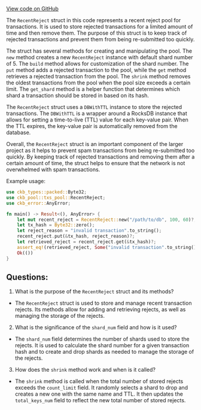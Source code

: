 [View code on GitHub](https://github.com/nervosnetwork/ckb/blob/develop/tx-pool/src/component/recent_reject.rs)

The `RecentReject` struct in this code represents a recent reject pool for transactions. It is used to store rejected transactions for a limited amount of time and then remove them. The purpose of this struct is to keep track of rejected transactions and prevent them from being re-submitted too quickly.

The struct has several methods for creating and manipulating the pool. The `new` method creates a new `RecentReject` instance with default shard number of 5. The `build` method allows for customization of the shard number. The `put` method adds a rejected transaction to the pool, while the `get` method retrieves a rejected transaction from the pool. The `shrink` method removes the oldest transactions from the pool when the pool size exceeds a certain limit. The `get_shard` method is a helper function that determines which shard a transaction should be stored in based on its hash.

The `RecentReject` struct uses a `DBWithTTL` instance to store the rejected transactions. The `DBWithTTL` is a wrapper around a RocksDB instance that allows for setting a time-to-live (TTL) value for each key-value pair. When the TTL expires, the key-value pair is automatically removed from the database.

Overall, the `RecentReject` struct is an important component of the larger project as it helps to prevent spam transactions from being re-submitted too quickly. By keeping track of rejected transactions and removing them after a certain amount of time, the struct helps to ensure that the network is not overwhelmed with spam transactions.

Example usage:

```rust
use ckb_types::packed::Byte32;
use ckb_pool::txs_pool::RecentReject;
use ckb_error::AnyError;

fn main() -> Result<(), AnyError> {
    let mut recent_reject = RecentReject::new("/path/to/db", 100, 60)?;
    let tx_hash = Byte32::zero();
    let reject_reason = "invalid transaction".to_string();
    recent_reject.put(&tx_hash, reject_reason)?;
    let retrieved_reject = recent_reject.get(&tx_hash)?;
    assert_eq!(retrieved_reject, Some("invalid transaction".to_string()));
    Ok(())
}
```
## Questions:
 1. What is the purpose of the `RecentReject` struct and its methods?
- The `RecentReject` struct is used to store and manage recent transaction rejects. Its methods allow for adding and retrieving rejects, as well as managing the storage of the rejects.

2. What is the significance of the `shard_num` field and how is it used?
- The `shard_num` field determines the number of shards used to store the rejects. It is used to calculate the shard number for a given transaction hash and to create and drop shards as needed to manage the storage of the rejects.

3. How does the `shrink` method work and when is it called?
- The `shrink` method is called when the total number of stored rejects exceeds the `count_limit` field. It randomly selects a shard to drop and creates a new one with the same name and TTL. It then updates the `total_keys_num` field to reflect the new total number of stored rejects.
